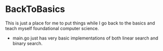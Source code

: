 # BackToBasics
This is just a place for me to put things while I go back to the basics and teach myself foundational computer science.

- main.go just has very basic implementations of both linear search and binary search.
